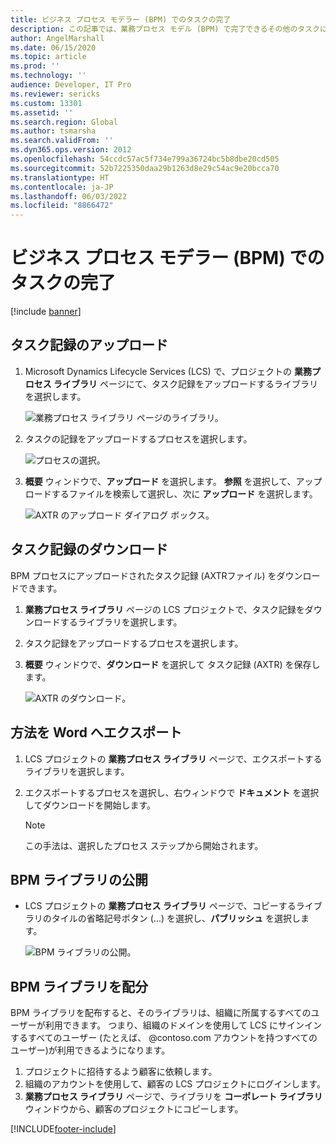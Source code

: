 ```yaml
---
title: ビジネス プロセス モデラー (BPM) でのタスクの完了
description: この記事では、業務プロセス モデル (BPM) で完了できるその他のタスクに関する情報が提供されます。
author: AngelMarshall
ms.date: 06/15/2020
ms.topic: article
ms.prod: ''
ms.technology: ''
audience: Developer, IT Pro
ms.reviewer: sericks
ms.custom: 13301
ms.assetid: ''
ms.search.region: Global
ms.author: tsmarsha
ms.search.validFrom: ''
ms.dyn365.ops.version: 2012
ms.openlocfilehash: 54ccdc57ac5f734e799a36724bc5b8dbe20cd505
ms.sourcegitcommit: 52b7225350daa29b1263d8e29c54ac9e20bcca70
ms.translationtype: HT
ms.contentlocale: ja-JP
ms.lasthandoff: 06/03/2022
ms.locfileid: "8866472"
---
```

# <a name="complete-tasks-in-business-process-modeler-bpm"></a>ビジネス プロセス モデラー (BPM) でのタスクの完了

[!include [banner](../includes/banner.md)]

## <a name="upload-a-task-recording"></a>タスク記録のアップロード

1. Microsoft Dynamics Lifecycle Services (LCS) で、プロジェクトの **業務プロセス ライブラリ** ページにて、タスク記録をアップロードするライブラリを選択します。

    ![業務プロセス ライブラリ ページのライブラリ。](./media/choose-library.PNG "業務プロセス ライブラリ ページのライブラリ")

2. タスクの記録をアップロードするプロセスを選択します。 

    ![プロセスの選択。](./media/select-upload.PNG "プロセスの選択")

3. **概要** ウィンドウで、**アップロード** を選択します。 **参照** を選択して、アップロードするファイルを検索して選択し、次に **アップロード** を選択します。

    ![AXTR のアップロード ダイアログ ボックス。](./media/upload.PNG "AXTR のアップロード ダイアログ ボックス")
    
## <a name="download-a-task-recording"></a>タスク記録のダウンロード

BPM プロセスにアップロードされたタスク記録 (AXTRファイル) をダウンロードできます。 

1. **業務プロセス ライブラリ** ページの LCS プロジェクトで、タスク記録をダウンロードするライブラリを選択します。

2. タスク記録をアップロードするプロセスを選択します。 

3. **概要** ウィンドウで、**ダウンロード** を選択して タスク記録 (AXTR) を保存します。 

    ![AXTR のダウンロード。](./media/Download%20AXTR.png "AXTR のダウンロード")
    
## <a name="export-a-methodology-to-word"></a>方法を Word へエクスポート

1. LCS プロジェクトの **業務プロセス ライブラリ** ページで、エクスポートするライブラリを選択します。
2. エクスポートするプロセスを選択し、右ウィンドウで **ドキュメント** を選択してダウンロードを開始します。

    > [!NOTE]
    > この手法は、選択したプロセス ステップから開始されます。

## <a name="publish-a-bpm-library"></a>BPM ライブラリの公開

- LCS プロジェクトの **業務プロセス ライブラリ** ページで、コピーするライブラリのタイルの省略記号ボタン (...) を選択し、**パブリッシュ** を選択します。

    ![BPM ライブラリの公開。](./media/PUB_DIS.png "BPM ライブラリの公開")

## <a name="distribute-a-bpm-library"></a>BPM ライブラリを配分

BPM ライブラリを配布すると、そのライブラリは、組織に所属するすべてのユーザーが利用できます。 つまり、組織のドメインを使用して LCS にサインインするすべてのユーザー (たとえば、 @contoso.com アカウントを持つすべてのユーザー)が利用できるようになります。

1. プロジェクトに招待するよう顧客に依頼します。
2. 組織のアカウントを使用して、顧客の LCS プロジェクトにログインします。
3. **業務プロセス ライブラリ** ページで、ライブラリを **コーポレート ライブラリ** ウィンドウから、顧客のプロジェクトにコピーします。


[!INCLUDE[footer-include](../../../includes/footer-banner.md)]